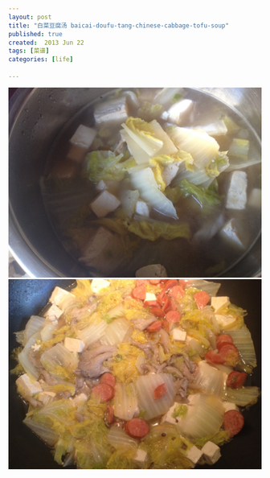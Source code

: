 ```yaml
---
layout: post
title: "白菜豆腐汤 baicai-doufu-tang-chinese-cabbage-tofu-soup"
published: true
created:  2013 Jun 22
tags: [菜谱]
categories: [life]

---
```


![baicai-doufu-tang-chinese-cabbage-tofu-soup](/images/caipu-recipe/baicai-doufu-tang-chinese-cabbage-tofu-soup.jpg "baicai-doufu-tang-chinese-cabbage-tofu-soup")
![baicai-doufu-tang-chinese-cabbage-tofu-soup](/images/caipu-recipe/baicai-doufu-tang-chinese-cabbage-tofu-soup-2.jpg "baicai-doufu-tang-chinese-cabbage-tofu-soup")
